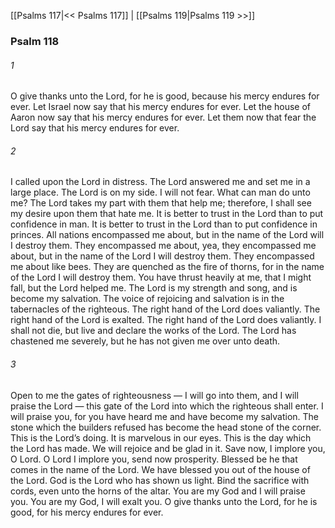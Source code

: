 [[Psalms 117|<< Psalms 117]]  |  [[Psalms 119|Psalms 119 >>]]

### Psalm 118
###### 1
O give thanks unto the Lord, for he is good, because his mercy endures for ever. Let Israel now say that his mercy endures for ever. Let the house of Aaron now say that his mercy endures for ever. Let them now that fear the Lord say that his mercy endures for ever.

###### 2
I called upon the Lord in distress. The Lord answered me and set me in a large place. The Lord is on my side. I will not fear. What can man do unto me? The Lord takes my part with them that help me; therefore, I shall see my desire upon them that hate me. It is better to trust in the Lord than to put confidence in man. It is better to trust in the Lord than to put confidence in princes. All nations encompassed me about, but in the name of the Lord will I destroy them. They encompassed me about, yea, they encompassed me about, but in the name of the Lord I will destroy them. They encompassed me about like bees. They are quenched as the fire of thorns, for in the name of the Lord I will destroy them. You have thrust heavily at me, that I might fall, but the Lord helped me. The Lord is my strength and song, and is become my salvation. The voice of rejoicing and salvation is in the tabernacles of the righteous. The right hand of the Lord does valiantly. The right hand of the Lord is exalted. The right hand of the Lord does valiantly. I shall not die, but live and declare the works of the Lord. The Lord has chastened me severely, but he has not given me over unto death.

###### 3
Open to me the gates of righteousness — I will go into them, and I will praise the Lord — this gate of the Lord into which the righteous shall enter. I will praise you, for you have heard me and have become my salvation. The stone which the builders refused has become the head stone of the corner. This is the Lord’s doing. It is marvelous in our eyes. This is the day which the Lord has made. We will rejoice and be glad in it. Save now, I implore you, O Lord. O Lord I implore you, send now prosperity. Blessed be he that comes in the name of the Lord. We have blessed you out of the house of the Lord. God is the Lord who has shown us light. Bind the sacrifice with cords, even unto the horns of the altar. You are my God and I will praise you. You are my God, I will exalt you. O give thanks unto the Lord, for he is good, for his mercy endures for ever.